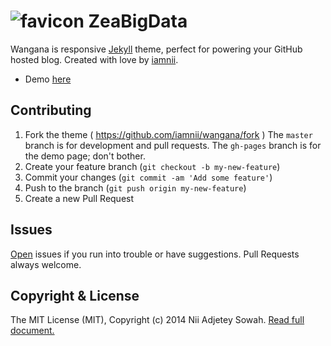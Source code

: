 ![favicon](https://raw.github.com/iamnii/wangana/master/favicon.png) ZeaBigData
==============

Wangana is responsive [Jekyll](http://jekyllrb.com/) theme, perfect for powering your GitHub hosted blog. Created with love by [iamnii](https://twitter.com/_iamnii).

* Demo [here](http://iamnii.github.io/wangana/)

## Contributing
1. Fork the theme ( https://github.com/iamnii/wangana/fork ) The `master` branch is for development and pull requests. The `gh-pages` branch is for the demo page; don't bother.
2. Create your feature branch (`git checkout -b my-new-feature`)
3. Commit your changes (`git commit -am 'Add some feature'`)
4. Push to the branch (`git push origin my-new-feature`)
5. Create a new Pull Request

## Issues
[Open](https://github.com/iamnii/wangana/issues/new) issues if you run into trouble or have suggestions. Pull Requests always welcome.


## Copyright & License
The MIT License (MIT), Copyright (c) 2014 Nii Adjetey Sowah. [Read full document.](LICENSE)
